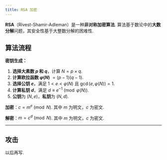 ```yaml
---
title: RSA 加密
---
```


**RSA**（Rivest-Shamir-Adleman）是一种**非对称加密算法**. 算法基于数论中的**大数分解**问题，其安全性基于大整数分解的困难性.

## 算法流程

**密钥生成：**

1. **选择大素数 $p$ 和 $q$**，计算 $N = p \times q$.
2. **计算欧拉函数 $\varphi(N)$** $= (p-1)(q-1)$.
3. **选择公钥 $e$**，满足 $1 < e < \varphi(N)$ 且 $\gcd(e, \varphi(N)) = 1$.
4. **计算私钥 $d$**，满足 $d \equiv e^{-1} \pmod{\varphi(N)}$.
5. **公钥**为 $(N, e)$，**私钥**为 $(N, d)$.

**加密**：$c = m^e \pmod{N}$. 其中 $m$ 为明文，$c$ 为密文.

**解密**：$m = c^d \pmod{N}$. 其中 $m$ 为明文，$c$ 为密文.

---

## 攻击

以后再写.
